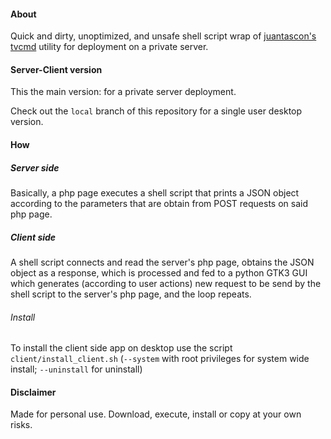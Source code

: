 #### About

Quick and dirty, unoptimized, and unsafe shell script wrap of [juantascon's tvcmd](https://github.com/juantascon/tvcmd) utility for deployment on a private server.


#### Server-Client version

This the main version: for a private server deployment.

Check out the `local` branch of this repository for a single user desktop version.


#### How

##### Server side

Basically, a php page executes a shell script that prints a JSON object according to the parameters that are obtain from POST requests on said php page.


##### Client side

A shell script connects and read the server's php page, obtains the JSON object as a response, which is processed and fed to a python GTK3 GUI which generates (according to user actions) new request to be send by the shell script to the server's  php page, and the loop repeats.


###### Install

To install the client side app on desktop use the script `client/install_client.sh` (`--system` with root privileges for system wide install; `--uninstall` for uninstall)


#### Disclaimer

Made for personal use. Download, execute, install or copy at your own risks.